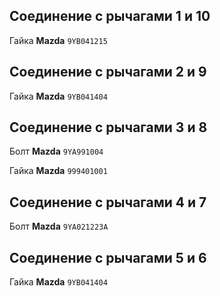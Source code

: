 ## Соединение с рычагами 1 и 10

Гайка __Mazda__ `9YB041215`

## Соединение с рычагами 2 и 9

Гайка __Mazda__ `9YB041404`

## Соединение с рычагами 3 и 8

Болт __Mazda__ `9YA991004`

Гайка __Mazda__ `999401001`

## Соединение с рычагами 4 и 7

Болт __Mazda__ `9YA021223A`

## Соединение с рычагами 5 и 6

Гайка __Mazda__ `9YB041404`